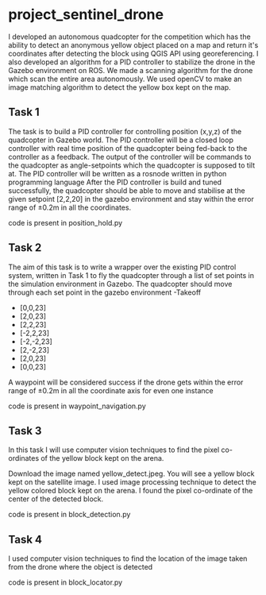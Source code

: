 # project_sentinel_drone

I developed an autonomous quadcopter for the competition which has the ability to detect an anonymous yellow object placed on a map and return it's coordinates after detecting the block using QGIS API using georeferencing. I also developed an algorithm for a PID controller to stabilize the drone in the Gazebo environment on ROS. We made a scanning algorithm for the drone which scan the entire area autonomously. We used openCV to make an image matching algorithm to detect the yellow box kept on the map.

## Task 1

The task is to build a PID controller for controlling position (x,y,z) of the quadcopter in Gazebo world.
The PID controller will be a closed loop controller with real time position of the quadcopter being fed-back to the controller as a feedback.
The output of the controller will be commands to the quadcopter as angle-setpoints which the quadcopter is supposed to tilt at.
The PID controller will be written as a rosnode written in python programming language
After the PID controller is build and tuned successfully, the quadcopter should be able to move and stabilise at the given setpoint [2,2,20] in the gazebo environment and stay within the error range of ±0.2m in all the coordinates.

code is present in position_hold.py

## Task 2

The aim of this task is to write a wrapper over the existing PID control system, written in Task 1 to fly the quadcopter through a list of set points in the simulation environment in Gazebo.
The quadcopter should move through each set point in the gazebo environment
-Takeoff
- [0,0,23]
- [2,0,23]
- [2,2,23]
- [-2,2,23]
- [-2,-2,23]
- [2,-2,23]
- [2,0,23]
- [0,0,23]

A waypoint will be considered success if the drone gets within the error range of ±0.2m in all the coordinate axis for even one instance

code is present in waypoint_navigation.py

## Task 3

In this task I will use computer vision techniques to find the pixel co-ordinates of the yellow block kept on the arena.

Download the image named yellow_detect.jpeg. You will see a yellow block kept on the satellite image.
I used image processing technique to detect the yellow colored block kept on the arena.
I found the pixel co-ordinate of the center of the detected block.

code is present in block_detection.py

## Task 4

I used computer vision techniques to find the location of the image taken from the drone where the object is detected

code is present in block_locator.py

